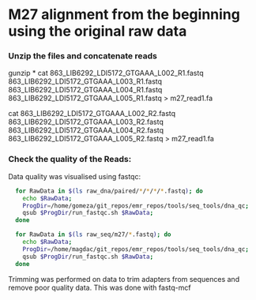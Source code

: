 
# M27 alignment from the beginning using the original raw data

### Unzip the files and concatenate reads

gunzip *
cat 863_LIB6292_LDI5172_GTGAAA_L002_R1.fastq 863_LIB6292_LDI5172_GTGAAA_L003_R1.fastq 863_LIB6292_LDI5172_GTGAAA_L004_R1.fastq 863_LIB6292_LDI5172_GTGAAA_L005_R1.fastq > m27_read1.fa

cat 863_LIB6292_LDI5172_GTGAAA_L002_R2.fastq 863_LIB6292_LDI5172_GTGAAA_L003_R2.fastq 863_LIB6292_LDI5172_GTGAAA_L004_R2.fastq 863_LIB6292_LDI5172_GTGAAA_L005_R2.fastq > m27_read1.fa

### Check the quality of the Reads:

Data quality was visualised using fastqc:

```bash
  for RawData in $(ls raw_dna/paired/*/*/*/*.fastq); do
    echo $RawData;
    ProgDir=/home/gomeza/git_repos/emr_repos/tools/seq_tools/dna_qc;
    qsub $ProgDir/run_fastqc.sh $RawData;
  done
```
```bash
  for RawData in $(ls raw_seq/m27/*.fastq); do
    echo $RawData;
    ProgDir=/home/magdac/git_repos/emr_repos/tools/seq_tools/dna_qc;
    qsub $ProgDir/run_fastqc.sh $RawData;
  done
```

Trimming was performed on data to trim adapters from sequences and remove poor quality data.
This was done with fastq-mcf
